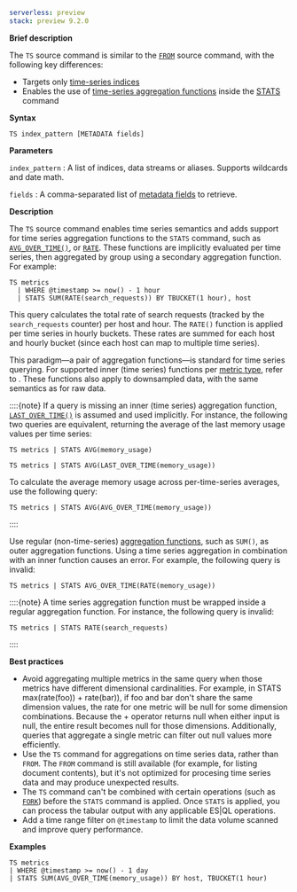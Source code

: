 ```yaml {applies_to}
serverless: preview
stack: preview 9.2.0
```

**Brief description**

The `TS` source command is similar to the [`FROM`](/reference/query-languages/esql/commands/from.md)
source command, with the following key differences:

 - Targets only [time-series indices](docs-content://manage-data/data-store/data-streams/time-series-data-stream-tsds.md)
 - Enables the use of [time-series aggregation functions](/reference/query-languages/esql/functions-operators/time-series-aggregation-functions.md) inside the
   [STATS](/reference/query-languages/esql/commands/stats-by.md) command

**Syntax**

```esql
TS index_pattern [METADATA fields]
```

**Parameters**

`index_pattern`
:   A list of indices, data streams or aliases. Supports wildcards and date math.

`fields`
:   A comma-separated list of [metadata fields](/reference/query-languages/esql/esql-metadata-fields.md) to retrieve.

**Description**

The `TS` source command enables time series semantics and adds support for
time series aggregation functions to the `STATS` command, such as
[`AVG_OVER_TIME()`](/reference/query-languages/esql/functions-operators/time-series-aggregation-functions.md#esql-avg_over_time),
or [`RATE`](/reference/query-languages/esql/functions-operators/time-series-aggregation-functions.md#esql-rate).
These functions are implicitly evaluated per time series, then aggregated by group using a secondary aggregation
function. For example:

```esql
TS metrics
  | WHERE @timestamp >= now() - 1 hour
  | STATS SUM(RATE(search_requests)) BY TBUCKET(1 hour), host
```

This query calculates the total rate of search requests (tracked by the `search_requests` counter) per host and hour. The `RATE()` 
function is applied per time series in hourly buckets. These rates are summed for each
host and hourly bucket (since each host can map to multiple time series).

This paradigm—a pair of aggregation functions—is standard for time series
querying. For supported inner (time series) functions per
[metric type](docs-content://manage-data/data-store/data-streams/time-series-data-stream-tsds.md#time-series-metric), refer to 
[](/reference/query-languages/esql/functions-operators/time-series-aggregation-functions.md). These functions also
apply to downsampled data, with the same semantics as for raw data.

::::{note}
If a query is missing an inner (time series) aggregation function,
[`LAST_OVER_TIME()`](/reference/query-languages/esql/functions-operators/time-series-aggregation-functions.md#esql-last_over_time)
is assumed and used implicitly. For instance, the following two queries are
equivalent, returning the average of the last memory usage values per time series:

```esql
TS metrics | STATS AVG(memory_usage)

TS metrics | STATS AVG(LAST_OVER_TIME(memory_usage))
```

To calculate the average memory usage across per-time-series averages, use
the following query:

```esql
TS metrics | STATS AVG(AVG_OVER_TIME(memory_usage))
```
::::

Use regular (non-time-series) [aggregation functions](/reference/query-languages/esql/functions-operators/aggregation-functions.md),
such as `SUM()`, as outer aggregation functions. Using a time series aggregation
in combination with an inner function causes an error. For example, the
following query is invalid:

```esql
TS metrics | STATS AVG_OVER_TIME(RATE(memory_usage))
```

::::{note}
A time series aggregation function must be wrapped inside a
regular aggregation function. For instance, the following query is invalid:

```esql
TS metrics | STATS RATE(search_requests)
```
::::

**Best practices**

- Avoid aggregating multiple metrics in the same query when those metrics have different dimensional cardinalities.
  For example, in STATS max(rate(foo)) + rate(bar)), if foo and bar don't share the same dimension values, the rate
  for one metric will be null for some dimension combinations. Because the + operator returns null when either input
  is null, the entire result becomes null for those dimensions. Additionally, queries that aggregate a single metric
  can filter out null values more efficiently.
- Use the `TS` command for aggregations on time series data, rather than `FROM`. The `FROM` command is still available
  (for example, for listing document contents), but it's not optimized for procesing time series data and may produce
  unexpected results.
- The `TS` command can't be combined with certain operations (such as
  [`FORK`](/reference/query-languages/esql/commands/fork.md)) before the `STATS` command is applied. Once `STATS` is
  applied, you can process the tabular output with any applicable ES|QL operations.
- Add a time range filter on `@timestamp` to limit the data volume scanned and improve query performance.

**Examples**

```esql
TS metrics
| WHERE @timestamp >= now() - 1 day
| STATS SUM(AVG_OVER_TIME(memory_usage)) BY host, TBUCKET(1 hour)
```

